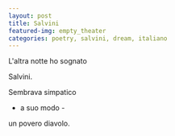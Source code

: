 ```yaml
---
layout: post
title: Salvini
featured-img: empty_theater
categories: poetry, salvini, dream, italiano
---
```

L'altra notte ho sognato

Salvini.

Sembrava simpatico

- a suo modo -

un povero diavolo.
